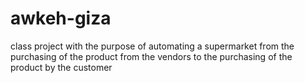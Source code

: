 # awkeh-giza
class project with the purpose of automating a supermarket from the purchasing of the product from the vendors to the purchasing of the product by the customer
